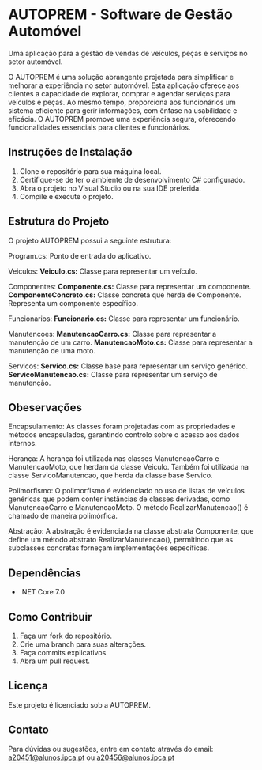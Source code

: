 # AUTOPREM - Software de Gestão Automóvel

Uma aplicação para a gestão de vendas de veículos, peças e serviços no setor automóvel.

O AUTOPREM é uma solução abrangente projetada para simplificar e melhorar a experiência no setor automóvel. Esta aplicação oferece aos clientes a capacidade de explorar, comprar e agendar serviços para veículos e peças. Ao mesmo tempo, proporciona aos funcionários um sistema eficiente para gerir informações, com ênfase na usabilidade e eficácia. O AUTOPREM promove uma experiência segura, oferecendo funcionalidades essenciais para clientes e funcionários.

## Instruções de Instalação

1. Clone o repositório para sua máquina local.
2. Certifique-se de ter o ambiente de desenvolvimento C# configurado.
3. Abra o projeto no Visual Studio ou na sua IDE preferida.
4. Compile e execute o projeto.

## Estrutura do Projeto

O projeto AUTOPREM possui a seguinte estrutura:

Program.cs: Ponto de entrada do aplicativo.

Veiculos:
**Veiculo.cs:** Classe para representar um veículo.

Componentes:
**Componente.cs:** Classe para representar um componente.
**ComponenteConcreto.cs:** Classe concreta que herda de Componente. Representa um componente específico.

Funcionarios:
**Funcionario.cs:** Classe para representar um funcionário.

Manutencoes:
**ManutencaoCarro.cs:** Classe para representar a manutenção de um carro.
**ManutencaoMoto.cs:** Classe para representar a manutenção de uma moto. 

Servicos:
**Servico.cs:** Classe base para representar um serviço genérico.
**ServicoManutencao.cs:** Classe para representar um serviço de manutenção.

## Obeservações

Encapsulamento: As classes foram projetadas com as propriedades e métodos encapsulados, garantindo controlo sobre o acesso aos dados internos.

Herança: A herança foi utilizada nas classes ManutencaoCarro e ManutencaoMoto, que herdam da classe Veiculo. Também foi utilizada na classe ServicoManutencao, que herda da classe base Servico.

Polimorfismo: O polimorfismo é evidenciado no uso de listas de veículos genéricas que podem conter instâncias de classes derivadas, como ManutencaoCarro e ManutencaoMoto. O método RealizarManutencao() é chamado de maneira polimórfica.

Abstração: A abstração é evidenciada na classe abstrata Componente, que define um método abstrato RealizarManutencao(), permitindo que as subclasses concretas forneçam implementações específicas.

## Dependências

- .NET Core 7.0

## Como Contribuir

1. Faça um fork do repositório.
2. Crie uma branch para suas alterações.
3. Faça commits explicativos.
4. Abra um pull request.

## Licença

Este projeto é licenciado sob a AUTOPREM. 

## Contato

Para dúvidas ou sugestões, entre em contato através do email: a20451@alunos.ipca.pt ou a20456@alunos.ipca.pt

